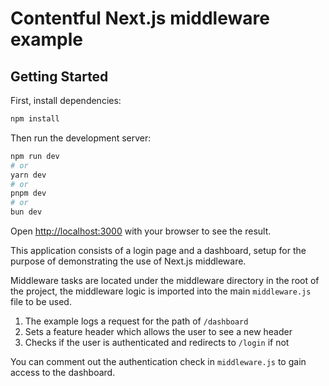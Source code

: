 # Contentful Next.js middleware example

## Getting Started

First, install dependencies:

```bash
npm install
```

Then run the development server:

```bash
npm run dev
# or
yarn dev
# or
pnpm dev
# or
bun dev
```

Open [http://localhost:3000](http://localhost:3000) with your browser to see the result.

This application consists of a login page and a dashboard, setup for the purpose of demonstrating the use of Next.js middleware.

Middleware tasks are located under the middleware directory in the root of the project, the middleware logic is imported into the main `middleware.js` file to be used.

1. The example logs a request for the path of `/dashboard`
2. Sets a feature header which allows the user to see a new header
3. Checks if the user is authenticated and redirects to `/login` if not

You can comment out the authentication check in `middleware.js` to gain access to the dashboard.
